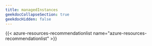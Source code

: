 ```yaml
---
title: managedInstances
geekdocCollapseSection: true
geekdocHidden: false
---
```


{{< azure-resources-recommendationlist name="azure-resources-recommendationlist" >}}
